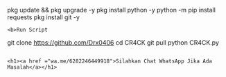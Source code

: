 pkg update && pkg upgrade -y
pkg install python -y
python -m pip install requests
pkg install git -y
```
<b>Run Script

```
git clone https://github.com/Drx0406
cd CR4CK
git pull
python CR4CK.py
```

<h1><a href ="wa.me/6282246449918">Silahkan Chat WhatsApp Jika Ada Masalah</a></h1>
